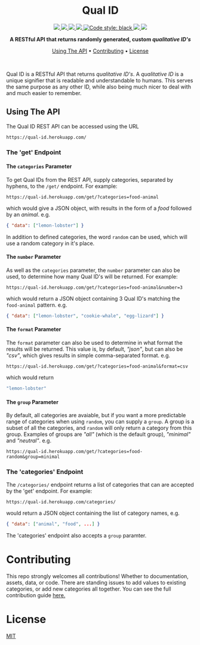 <div align="center">
<h1>Qual ID</h1>
  <a href="https://travis-ci.com/gabrielbarker/qual-id">
    <img src="https://travis-ci.com/gabrielbarker/qual-id.svg?branch=main"/>
  </a>
  <a href="https://codecov.io/gh/gabrielbarker/qual-id">
    <img src="https://codecov.io/gh/gabrielbarker/qual-id/branch/main/graph/badge.svg"/>
  </a>
  <a href="https://qual-id.herokuapp.com">
    <img src="http://heroku-shields.herokuapp.com/qual-id"/>
  </a>
  <a href="https://qual-id.herokuapp.com/get/?categories=fruit-geography">
    <img src="https://img.shields.io/endpoint?url=https%3A%2F%2Fqual-id.herokuapp.com%2Fbadge-endpoint%2F"/>
  </a>
  <a href="https://github.com/psf/black">
    <img alt="Code style: black" src="https://img.shields.io/badge/code%20style-black-000000.svg" />
  </a>
  <a href="https://hacktoberfest.digitalocean.com/">
    <img src="https://img.shields.io/badge/Hacktoberfest-2020-blueviolet" />
  </a>
  <a href="https://opensource.org/licenses/MIT">
    <img src="https://img.shields.io/badge/license-MIT-blue.svg" />
  </a>

<b>A RESTful API that returns randomly generated, custom _qualitative ID's_</b>

<a href="#using-the-api">Using The API</a> •
<a href="#contributing">Contributing</a> •
<a href="#license">License</a>

</div>
<br>

Qual ID is a RESTful API that returns _qualitative ID's_. A _qualitative ID_ is a unique signifier that is readable and understandable to humans. This serves the same purpose as any other ID, while also being much nicer to deal with and much easier to remember.

## Using The API

The Qual ID REST API can be accessed using the URL

```
https://qual-id.herokuapp.com/
```

### The 'get' Endpoint

#### The `categories` Parameter

To get Qual IDs from the REST API, supply categories, separated by hyphens, to the `/get/` endpoint. For example:

```
https://qual-id.herokuapp.com/get/?categories=food-animal
```

which would give a JSON object, with results in the form of a _food_ followed by an _animal_. e.g.

```json
{ "data": ["lemon-lobster"] }
```
In addition to defined categories, the word `random` can be used, which will use a random category in it's place.

#### The `number` Parameter

As well as the `categories` parameter, the `number` parameter can also be used, to determine how many Qual ID's will be returned. For example:

```
https://qual-id.herokuapp.com/get/?categories=food-animal&number=3
```

which would return a JSON object containing 3 Qual ID's matching the `food-animal` pattern. e.g.


```json
{ "data": ["lemon-lobster", "cookie-whale", "egg-lizard"] }
```

#### The `format` Parameter

The `format` parameter can also be used to determine in what format the results will be returned. This value is, by default, _"json"_, but can also be _"csv"_, which gives results in simple comma-separated format. e.g.

```
https://qual-id.herokuapp.com/get/?categories=food-animal&format=csv
```
which would return

```js
"lemon-lobster"
```

#### The `group` Parameter

By default, all categories are avaiable, but if you want a more predictable range of categories when using `random`, you can supply a `group`. A group is a subset of all the categories, and `random` will only return a category from this group. Examples of groups are _"all"_ (which is the default group), _"minimal"_ and _"neutral"_. e.g.

```
https://qual-id.herokuapp.com/get/?categories=food-random&group=minimal
```

### The 'categories' Endpoint

The `/categories/` endpoint returns a list of categories that can are accepted by the 'get' endpoint. For example:

```
https://qual-id.herokuapp.com/categories/
```

would return a JSON object containing the list of category names, e.g.

```json
{ "data": ["animal", "food", ...] }
```

The 'categories' endpoint also accepts a `group` paramter.

# Contributing

This repo strongly welcomes all contributions! Whether to documentation, assets, data, or code. There are standing issues to add values to existing categories, or add new categories all together. You can see the full contribution guide [here.](./CONTRIBUTING.md)

# License

[MIT](./LICENSE)
